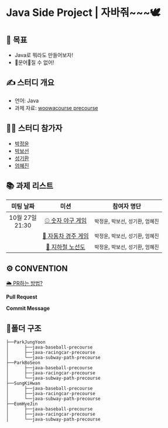 # Java Side Project | 자바줘~~~🕊️

## 💪 목표

- Java로 뭐라도 만들어보자! 
- 🐙문어🐙질 수 없어!

## ✍️ 스터디 개요

- 언어: Java
- 과제 자료: [woowacourse precourse](https://github.com/woowacourse)

## 👩‍💻 스터디 참가자

- [박정윤](https://github.com/ParkJungYoon)
- [박보선](https://github.com/bedurgi999)
- [성기환](https://github.com/sungkihwan)
- [엄혜진](https://github.com/hyejineom-dev)

## 📚 과제 리스트

| 미팅 날짜 | 미션 | 참여자 명단 |
| :----: | :------------------: | :--------------------------------------: |
| 10월 27일 <br> 21:30 | [ ⚾ 숫자 야구 게임](https://github.com/woowacourse/java-baseball-precourse) | `박정윤`, `박보선`, `성기환`, `엄혜진` |
|  | [ 🚗 자동차 경주 게임 ](https://github.com/woowacourse/java-racingcar-precourse) | `박정윤`, `박보선`, `성기환`, `엄혜진` |
|  | [ 🚅 지하철 노선도 ](https://github.com/woowacourse/java-subway-map-precourse) | `박정윤`, `박보선`, `성기환`, `엄혜진` |

## ⚙️ CONVENTION

[🌥 PR하는 방법?](https://github.com/java-jweo/java_side_project/issues/1)

**Pull Request**


**Commit Message**



## 📂폴더 구조
```
├──ParkJungYoon
│      ├──java-baseball-precourse
│      ├──java-racingcar-precourse
│      └──java-subway-path-precourse
├──ParkBoSeon
│      ├──java-baseball-precourse
│      ├──java-racingcar-precourse
│      └──java-subway-path-precourse
├──SungKiHwan
│      ├──java-baseball-precourse
│      ├──java-racingcar-precourse
│      └──java-subway-path-precourse
├──EomHyeJin
│      ├──java-baseball-precourse
│      ├──java-racingcar-precourse
│      └──java-subway-path-precourse
```
